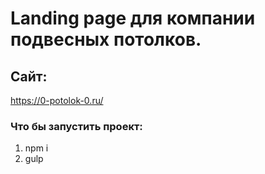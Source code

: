 # Landing page для компании подвесных потолков.

## Сайт:
https://0-potolok-0.ru/

### Что бы запустить проект:
1. npm i
2. gulp
